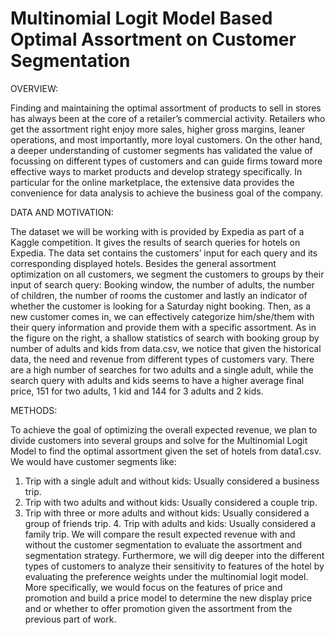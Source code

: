 # Multinomial Logit Model Based Optimal Assortment on Customer Segmentation
OVERVIEW:

Finding and maintaining the optimal assortment of products to sell in stores has always been at the core of a retailer’s commercial activity. Retailers who get the assortment right enjoy more sales, higher gross margins, leaner operations, and most importantly, more loyal customers. On the other hand, a deeper understanding of customer segments has validated the value of focussing on different types of customers and can guide firms toward more effective ways to market products and develop strategy specifically. In particular for the online marketplace, the extensive data provides the convenience for data analysis to achieve the business goal of the company.


DATA AND MOTIVATION:

The dataset we will be working with is provided by Expedia as part of a Kaggle competition. It gives the results of search queries for hotels on Expedia. The data set contains the customers’ input for each query and its corresponding displayed hotels. Besides the general assortment optimization on all customers, we segment the customers to groups by their input of search query: Booking window, the number of adults, the number of children, the number of rooms the customer and lastly an indicator of whether the customer is looking for a Saturday night booking. Then, as a new customer comes in, we can effectively
categorize him/she/them with their query information and provide them with a specific assortment. As in the figure on the right, a shallow statistics of search with booking group by number of adults and kids from data.csv, we notice that given the historical data, the need and revenue from different types of customers vary. There are a high number of searches for two adults and a single adult, while the search query with adults and kids seems to have a higher average final price, 151 for two adults, 1 kid and 144 for 3 adults and 2 kids.


METHODS:
 
To achieve the goal of optimizing the overall expected revenue, we plan to divide customers into several groups and solve for the Multinomial Logit Model to find the optimal assortment given the set of hotels from data1.csv. We would have customer segments like:
1. Trip with a single adult and without kids: Usually considered a business trip.
2. Trip with two adults and without kids: Usually considered a couple trip.
3. Trip with three or more adults and without kids: Usually considered a group of friends trip. 4. Trip with adults and kids: Usually considered a family trip.
We will compare the result expected revenue with and without the customer segmentation to evaluate the assortment and segmentation strategy.
Furthermore, we will dig deeper into the different types of customers to analyze their sensitivity to features of the hotel by evaluating the preference weights under the multinomial logit model. More specifically, we would focus on the features of price and promotion and build a price model to determine the new display price and or whether to offer promotion given the assortment from the previous part of work.
